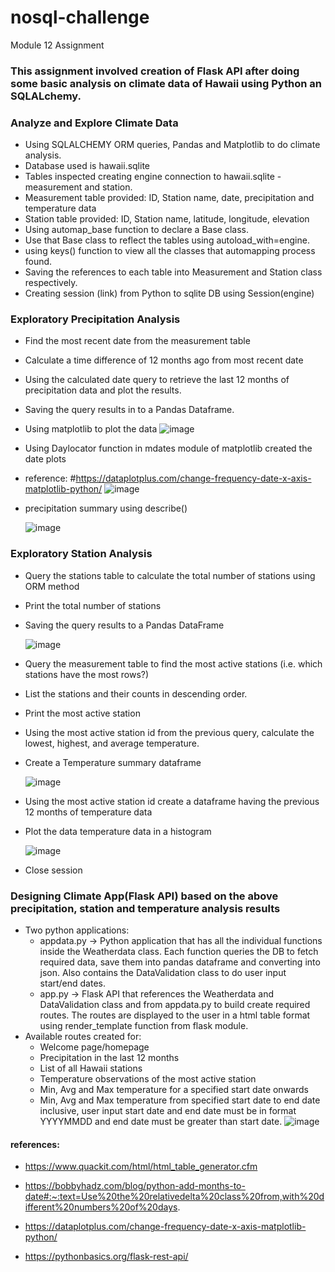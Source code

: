 # nosql-challenge
Module 12 Assignment
### This assignment involved creation of Flask API after doing some basic analysis on climate data of Hawaii using Python an SQLALchemy. 

### Analyze and Explore Climate Data
   - Using SQLALCHEMY ORM queries, Pandas and Matplotlib to do climate analysis.
   - Database used is hawaii.sqlite
   - Tables inspected creating engine connection to hawaii.sqlite - measurement and station.
   - Measurement table provided: ID, Station name, date, precipitation and temperature data
   - Station table provided: ID, Station name, latitude, longitude, elevation
   - Using automap_base function to declare a Base class.
   - Use that Base class to reflect the tables using autoload_with=engine.
   - using keys() function to view all the classes that automapping process found.
   - Saving the references to each table into Measurement and Station class respectively. 
   - Creating session (link) from Python to sqlite DB using Session(engine)
    

### Exploratory Precipitation Analysis

   - Find the most recent date from the measurement table
   - Calculate a time difference of 12 months ago from most recent date  
   - Using the calculated date query to retrieve the last 12 months of precipitation data and plot the results.
   - Saving the query results in to a Pandas Dataframe. 
   - Using matplotlib to plot the data
    ![image](https://github.com/BijoyetaK/sqlalchemy-challenge/assets/126313924/81647ecd-0c06-4bbe-8a84-dea61a02ef01)
         
   - Using Daylocator function in mdates module of matplotlib created the date plots
   - reference: #https://dataplotplus.com/change-frequency-date-x-axis-matplotlib-python/
   ![image](https://github.com/BijoyetaK/sqlalchemy-challenge/assets/126313924/37cb4778-9555-41d4-9d98-725c75d19033)         
   - precipitation summary using describe()
   
      ![image](https://github.com/BijoyetaK/sqlalchemy-challenge/assets/126313924/4f26b509-05a6-4fa7-a37e-fcb7b08baf04)
   

### Exploratory Station Analysis

   - Query the stations table to calculate the total number of stations using ORM method
   - Print the total number of stations
   - Saving the query results to a Pandas DataFrame
   
       ![image](https://github.com/BijoyetaK/sqlalchemy-challenge/assets/126313924/fe2214da-6cb8-4269-9b95-6ec1ff5b8019)
         
   - Query the measurement table to find the most active stations (i.e. which stations have the most rows?)
   - List the stations and their counts in descending order.
   - Print the most active station
   - Using the most active station id from the previous query, calculate the lowest, highest, and average temperature.
   - Create a Temperature summary dataframe
   
        ![image](https://github.com/BijoyetaK/sqlalchemy-challenge/assets/126313924/64cb2560-0668-4e01-940f-0af06c53520c)
         
   - Using the most active station id create a dataframe having the previous 12 months of temperature data
   - Plot the data temperature data in a histogram
   
        ![image](https://github.com/BijoyetaK/sqlalchemy-challenge/assets/126313924/d3df90dc-9902-44e8-aada-369ca39ad492)
         
   - Close session

  
   
### Designing Climate App(Flask API) based on the above precipitation, station and temperature analysis results

   - Two python applications:
        - appdata.py -> Python application that has all the individual functions inside the Weatherdata class.
                        Each function queries the DB to fetch required data, save them into pandas dataframe and converting into json.
                        Also contains the DataValidation class to do user input start/end dates. 
        - app.py -> Flask API that references the Weatherdata and DataValidation class and  from appdata.py to build create required routes. 
                    The routes are displayed to the user in a html table format using render_template function from flask module.
   - Available routes created for: 
        - Welcome page/homepage
        - Precipitation in the last 12 months
        - List of all Hawaii stations
        - Temperature observations of the most active station
        - Min, Avg and Max temperature for a specified start date onwards
        - Min, Avg and Max temperature from specified start date to end date inclusive,
          user input start date and end date must be in format YYYYMMDD and end date must be greater than start date.
        ![image](https://github.com/BijoyetaK/sqlalchemy-challenge/assets/126313924/94c16cc4-dbdd-470c-8a40-69a45d02c2ec)



#### references: 
     
   - https://www.quackit.com/html/html_table_generator.cfm
                 
   - https://bobbyhadz.com/blog/python-add-months-to-date#:~:text=Use%20the%20relativedelta%20class%20from,with%20different%20numbers%20of%20days.
     
   - https://dataplotplus.com/change-frequency-date-x-axis-matplotlib-python/
   
   - https://pythonbasics.org/flask-rest-api/

